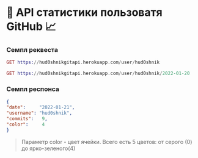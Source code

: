 # 🐙 API статистики пользоватя GitHub 📈

<h3>Семпл реквеста </h3>

``` Elixir
GET https://hud0shnikgitapi.herokuapp.com/user/hud0shnik
```
``` Elixir
GET https://hud0shnikgitapi.herokuapp.com/user/hud0shnik/2022-01-20
```
<h3>Семпл респонса </h3>

``` Json
{
"date":     "2022-01-21",
"username": "hud0shnik",
"commits":   9,
"color":     4
}
```
> Параметр color - цвет ячейки. Всего есть 5 цветов: от серого (0) до ярко-зеленого(4)
